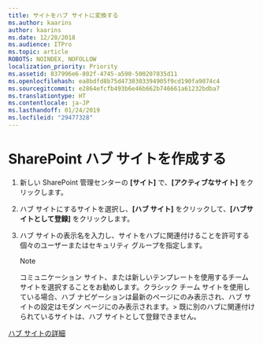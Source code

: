 ```yaml
---
title: サイトをハブ サイトに変換する
ms.author: kaarins
author: kaarins
ms.date: 12/28/2018
ms.audience: ITPro
ms.topic: article
ROBOTS: NOINDEX, NOFOLLOW
localization_priority: Priority
ms.assetid: 837996e6-802f-4745-a590-500207835d11
ms.openlocfilehash: ea8bdfd8b75d4730303394905f9cd190fa9074c4
ms.sourcegitcommit: e2864efcfb493b6e46b662b746661a61232bdba7
ms.translationtype: HT
ms.contentlocale: ja-JP
ms.lasthandoff: 01/24/2019
ms.locfileid: "29477328"
---
```

# <a name="create-a-sharepoint-hub-site"></a>SharePoint ハブ サイトを作成する

1. 新しい SharePoint 管理センターの **[サイト]** で、**[アクティブなサイト]** をクリックします。 
    
2. ハブ サイトにするサイトを選択し、**[ハブ サイト]** をクリックして、**[ハブサイトとして登録]** をクリックします。 
    
3. ハブ サイトの表示名を入力し、サイトをハブに関連付けることを許可する個々のユーザーまたはセキュリティ グループを指定します。
    
    > [!NOTE]
    >  コミュニケーション サイト、または新しいテンプレートを使用するチーム サイトを選択することをお勧めします。クラシック チーム サイトを使用している場合、ハブ ナビゲーションは最新のページにのみ表示され、ハブ サイトの設定はモダン ページにのみ表示されます。> 既に別のハブに関連付けられているサイトは、ハブ サイトとして登録できません。 
  
[ハブ サイトの詳細](https://go.microsoft.com/fwlink/?linkid=869149)
  

